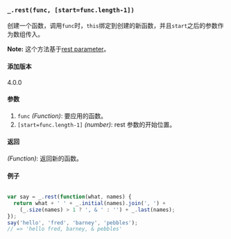 ### `_.rest(func, [start=func.length-1])`[​](#_restfunc-startfunclength-1 "_restfunc-startfunclength-1的直接链接")

创建一个函数，调用`func`时，`this`绑定到创建的新函数，并且`start`之后的参数作为数组传入。  
  
**Note:** 这个方法基于[rest parameter](https://mdn.io/rest_parameters)。

#### 添加版本

4.0.0

#### 参数

1.  `func` _(Function)_: 要应用的函数。
2.  `[start=func.length-1]` _(number)_: rest 参数的开始位置。

#### 返回

_(Function)_: 返回新的函数。

#### 例子

```js

var say = _.rest(function(what, names) {
  return what + ' ' + _.initial(names).join(', ') +
    (_.size(names) > 1 ? ', & ' : '') + _.last(names);
});
say('hello', 'fred', 'barney', 'pebbles');
// => 'hello fred, barney, & pebbles'

```